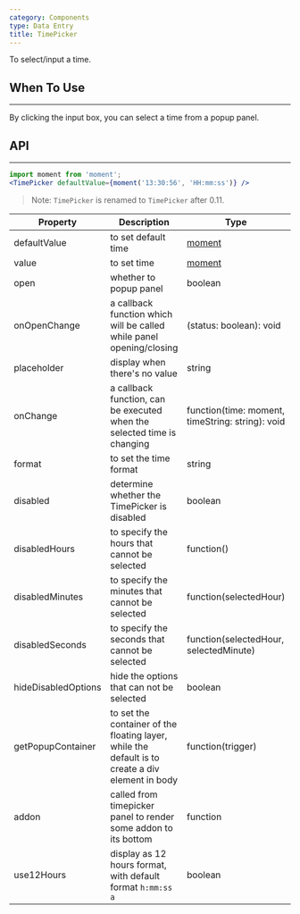 ```yaml
---
category: Components
type: Data Entry
title: TimePicker
---
```


To select/input a time.

## When To Use
--------

By clicking the input box, you can select a time from a popup panel.

## API
---

```jsx
import moment from 'moment';
<TimePicker defaultValue={moment('13:30:56', 'HH:mm:ss')} />
```

> Note: `TimePicker` is renamed to `TimePicker` after 0.11.

| Property                 | Description | Type | Default |
|---------------------|-----|-----|-------|
| defaultValue        | to set default time | [moment](http://momentjs.com/) | - |
| value               | to set time | [moment](http://momentjs.com/) | - |
| open                | whether to popup panel | boolean | false |
| onOpenChange        | a callback function which will be called while panel opening/closing | (status: boolean): void | 无 |
| placeholder         | display when there's no value | string | "Select a time" |
| onChange            | a callback function, can be executed when the selected time is changing    | function(time: moment, timeString: string): void | - |
| format              | to set the time format | string | "HH:mm:ss" |
| disabled            | determine whether the TimePicker is disabled | boolean | false |
| disabledHours       | to specify the hours that cannot be selected | function() | - |
| disabledMinutes     | to specify the minutes that cannot be selected | function(selectedHour) | - |
| disabledSeconds     | to specify the seconds that cannot be selected | function(selectedHour, selectedMinute) | - |
| hideDisabledOptions | hide the options that can not be selected | boolean | false |
| getPopupContainer   | to set the container of the floating layer, while the default is to create a div element in body | function(trigger) | - |
| addon | called from timepicker panel to render some addon to its bottom | function | - |
| use12Hours | display as 12 hours format, with default format `h:mm:ss a` | boolean | false |

<style>.code-box-demo .ant-time-picker { margin: 0 8px 12px 0; }</style>
